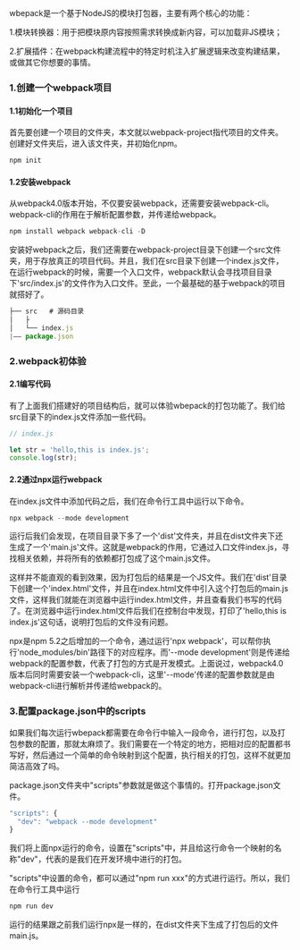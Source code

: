 wbepack是一个基于NodeJS的模块打包器，主要有两个核心的功能：

1.模块转换器：用于把模块原内容按照需求转换成新内容，可以加载非JS模块；

2.扩展插件：在webpack构建流程中的特定时机注入扩展逻辑来改变构建结果，或做其它你想要的事情。

### 1.创建一个webpack项目

#### 1.1初始化一个项目
首先要创建一个项目的文件夹，本文就以webpack-project指代项目的文件夹。创建好文件夹后，进入该文件夹，并初始化npm。
```javascript
npm init
```
#### 1.2安装webpack
从webpack4.0版本开始，不仅要安装webpack，还需要安装webpack-cli。webpack-cli的作用在于解析配置参数，并传递给webpack。
```javascript
npm install webpack webpack-cli -D
```
安装好webpack之后，我们还需要在webpack-project目录下创建一个src文件夹，用于存放真正的项目代码。并且，我们在src目录下创建一个index.js文件，在运行webpack的时候，需要一个入口文件，webpack默认会寻找项目目录下'src/index.js'的文件作为入口文件。至此，一个最基础的基于webpack的项目就搭好了。
```javascript
├── src   # 源码目录
│   ├
│   └── index.js
|—— package.json
```

### 2.webpack初体验

#### 2.1编写代码
有了上面我们搭建好的项目结构后，就可以体验wbepack的打包功能了。我们给src目录下的index.js文件添加一些代码。
```javascript
// index.js

let str = 'hello,this is index.js';
console.log(str);
```

#### 2.2通过npx运行webpack
在index.js文件中添加代码之后，我们在命令行工具中运行以下命令。
```javascript
npx webpack --mode development
```
运行后我们会发现，在项目目录下多了一个'dist'文件夹，并且在dist文件夹下还生成了一个'main.js'文件。这就是webpack的作用，它通过入口文件index.js，寻找相关依赖，并将所有的依赖都打包成了这个main.js文件。

这样并不能直观的看到效果，因为打包后的结果是一个JS文件。我们在'dist'目录下创建一个'index.html'文件，并且在index.html文件中引入这个打包后的main.js文件，这样我们就能在浏览器中运行index.html文件，并且查看我们书写的代码了。在浏览器中运行index.html文件后我们在控制台中发现，打印了'hello,this is index.js'这句话，说明打包后的文件没有问题。

npx是npm 5.2之后增加的一个命令，通过运行'npx webpack'，可以帮你执行'node_modules/bin'路径下的对应程序。而'--mode development'则是传递给webpack的配置参数，代表了打包的方式是开发模式。上面说过，webpack4.0版本后同时需要安装一个webpack-cli，这里'--mode'传递的配置参数就是由webpack-cli进行解析并传递给webpack的。

### 3.配置package.json中的scripts
如果我们每次运行wbepack都需要在命令行中输入一段命令，进行打包，以及打包参数的配置，那就太麻烦了。我们需要在一个特定的地方，把相对应的配置都书写好，然后通过一个简单的命令映射到这个配置，执行相关的打包，这样不就更加简洁高效了吗。

package.json文件夹中"scripts"参数就是做这个事情的。打开package.json文件。
```javascript
"scripts": {
  "dev": "webpack --mode development"
}
```
我们将上面npx运行的命令，设置在"scripts"中，并且给这行命令一个映射的名称"dev"，代表的是我们在开发环境中进行的打包。

"scripts"中设置的命令，都可以通过"npm run xxx"的方式进行运行。所以，我们在命令行工具中运行
```javascript
npm run dev
```
运行的结果跟之前我们运行npx是一样的，在dist文件夹下生成了打包后的文件main.js。


